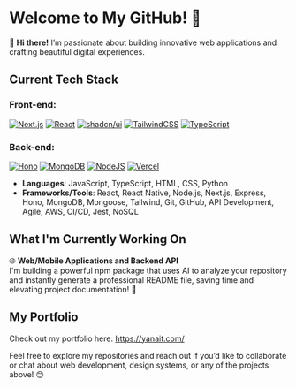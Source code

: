 # Welcome to My GitHub! 👋

🚀 **Hi there!** I’m passionate about building innovative web applications and crafting beautiful digital experiences.

## Current Tech Stack
### Front-end:

[![Next.js](https://img.shields.io/badge/Next.js-black?logo=next.js&logoColor=white)](#)
[![React](https://img.shields.io/badge/React-%2320232a.svg?logo=react&logoColor=%2361DAFB)](#)
[![shadcn/ui](https://img.shields.io/badge/shadcn%2Fui-000?logo=shadcnui&logoColor=fff)](#)
[![TailwindCSS](https://img.shields.io/badge/Tailwind%20CSS-%2338B2AC.svg?logo=tailwind-css&logoColor=white)](#)
[![TypeScript](https://img.shields.io/badge/TypeScript-3178C6?logo=typescript&logoColor=fff)](#)

### Back-end:

[![Hono](https://img.shields.io/badge/Hono-E36002?logo=hono&logoColor=fff)](#)
[![MongoDB](https://img.shields.io/badge/MongoDB-%234ea94b.svg?logo=mongodb&logoColor=white)](#)
[![NodeJS](https://img.shields.io/badge/Node.js-6DA55F?logo=node.js&logoColor=white)](#)
[![Vercel](https://img.shields.io/badge/Vercel-%23000000.svg?logo=vercel&logoColor=white)](#)

- **Languages**: JavaScript, TypeScript, HTML, CSS, Python
- **Frameworks/Tools**: React, React Native, Node.js, Next.js, Express, Hono, MongoDB, Mongoose, Tailwind, Git, GitHub, API Development, Agile, AWS, CI/CD, Jest, NoSQL

## What I'm Currently Working On
🌐 **Web/Mobile Applications and Backend API**   
I'm building a powerful npm package that uses AI to analyze your repository and instantly generate a professional README file, saving time and elevating project documentation! 🚀

## My Portfolio
Check out my portfolio here: https://yanait.com/

Feel free to explore my repositories and reach out if you’d like to collaborate or chat about web development, design systems, or any of the projects above! 😊
